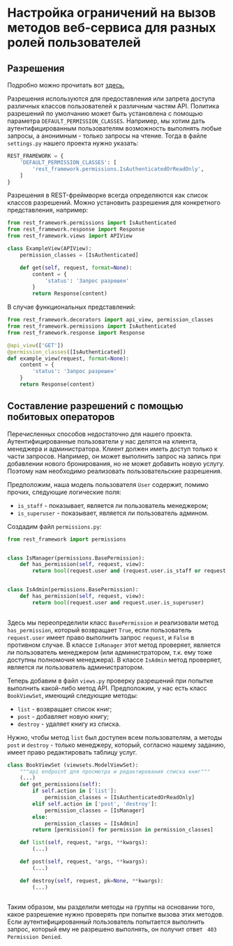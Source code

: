 # Настройка ограничений на вызов методов веб-сервиса для разных ролей пользователей

## Разрешения
Подробно можно прочитать вот [здесь.](https://django.fun/ru/docs/django-rest-framework/3.12/api-guide/permissions/)

Разрешения используются для предоставления или запрета доступа различных классов пользователей к различным частям API. Политика разрешений по умолчанию может быть установлена с помощью параметра `DEFAULT_PERMISSION_CLASSES`. Например, мы хотим дать аутентифицированным пользователям возможность выполнять любые запросы, а анонимным - только запросы на чтение. Тогда в файле `settings.py` нашего проекта нужно указать:
```python
REST_FRAMEWORK = {
    'DEFAULT_PERMISSION_CLASSES': [
        'rest_framework.permissions.IsAuthenticatedOrReadOnly',
    ]
}
```

Разрешения в REST-фреймворке всегда определяются как список классов разрешений. Можно установить разрешения для конкретного представления, например:
```python
from rest_framework.permissions import IsAuthenticated
from rest_framework.response import Response
from rest_framework.views import APIView

class ExampleView(APIView):
    permission_classes = [IsAuthenticated]

    def get(self, request, format=None):
        content = {
            'status': 'Запрос разрешен'
        }
        return Response(content)
```

В случае функциональных представлений:
```python
from rest_framework.decorators import api_view, permission_classes
from rest_framework.permissions import IsAuthenticated
from rest_framework.response import Response

@api_view(['GET'])
@permission_classes([IsAuthenticated])
def example_view(request, format=None):
    content = {
        'status': 'Запрос разрешен'
    }
    return Response(content)
```

## Составление разрешений с помощью побитовых операторов

Перечисленных способов недостаточно для нашего проекта. Аутентифицированные пользователи у нас делятся на клиента, менеджера и администратора. Клиент должен иметь доступ только к части запросов. Например, он может выполнить запрос на запись при добавлении нового бронирования, но не может добавить новую услугу. Поэтому нам необходимо реализовать пользовательские разрешения.

Предположим, наша модель пользователя `User` содержит, помимо прочих, следующие логические поля:
- `is_staff` - показывает, является ли пользователь менеджером;
- `is_superuser` - показывает, является ли пользователь админом.

Создадим файл `permissions.py`:
```python
from rest_framework import permissions


class IsManager(permissions.BasePermission):
    def has_permission(self, request, view):
        return bool(request.user and (request.user.is_staff or request.user.is_superuser))


class IsAdmin(permissions.BasePermission):
    def has_permission(self, request, view):
        return bool(request.user and request.user.is_superuser)
        
```

Здесь мы переопределили класс `BasePermission` и реализовали метод `has_permission`, который возвращает `True`, если пользователь `request.user` имеет право выполнить запрос `request`, и `False` в противном случае. В классе `IsManager` этот метод проверяет, является ли пользователь менеджером (или администратором, т.к. ему тоже доступны полномочия менеджера). В классе `IsAdmin` метод проверяет, является ли пользователь администратором.

Теперь добавим в файл `views.py` проверку разрешений при попытке выполнить какой-либо метод API. 
Предположим, у нас есть класс `BookViewSet`, имеющий следующие методы:
- `list` - возвращает список книг;
- `post` - добавляет новую книгу;
- `destroy` - удаляет книгу из списка.

Нужно, чтобы метод `list` был доступен всем пользователям, а методы `post` и `destroy` - только менеджеру, который, согласно нашему заданию, имеет право редактировать таблицу услуг.

```python
class BookViewSet (viewsets.ModelViewSet):
    """api endpoint для просмотра и редактирования списка книг"""
    (...)
    def get_permissions(self):
        if self.action in ['list']:
            permission_classes = [IsAuthenticatedOrReadOnly]
        elif self.action in ['post', 'destroy']:
            permission_classes = [IsManager]
        else:
            permission_classes = [IsAdmin]
        return [permission() for permission in permission_classes]

    def list(self, request, *args, **kwargs):
        (...)

    def post(self, request, *args, **kwargs):
        (...)

    def destroy(self, request, pk=None, **kwargs):
        (...)
        
```
Таким образом, мы разделили методы на группы на основании того, какое разрешение нужно проверять при попытке вызова этих методов. Если аутентифицированный пользователь попытается выполнить запрос, который ему не разрешено выполнять, он получит ответ ` 403 Permission Denied`.

